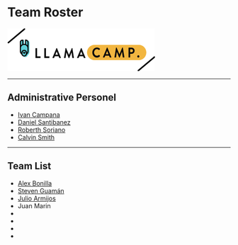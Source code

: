 # Team Roster


![Llamacamp](./img/logo.png)


***
## Administrative Personel

- [Ivan Campana](https://twitter.com/icampana)
- [Daniel Santibanez](https://twitter.com/santibanezdani)
- [Roberth Soriano](https://twitter.com/Rostan_xD)
- [Calvin Smith](https://twitter.com/CalvinSedao)

***

## Team List
- [Alex Bonilla](https://twitter.com/alexferbonilla)
- [Steven Guamán](https://www.linkedin.com/in/steven-guam%C3%A1n-figueroa-ba3ba816b/)
- [Julio Armijos](https://twitter.com/julioarmijos)
- Juan Marin
- 
-
-
-
